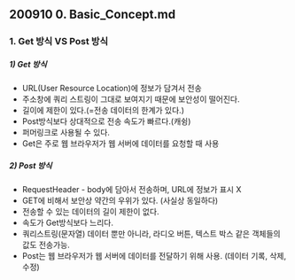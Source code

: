 ## 200910 0. Basic_Concept.md
### 1. Get 방식 VS Post 방식
##### 1) Get 방식
* URL(User Resource Location)에 정보가 담겨서 전송
* 주소창에 쿼리 스트링이 그대로 보여지기 때문에 보안성이 떨어진다.
* 길이에 제한이 있다.(=전송 데이터의 한계가 있다.)
* Post방식보다 상대적으로 전송 속도가 빠르다.(캐슁)
* 퍼머링크로 사용될 수 있다.
* Get은 주로 웹 브라우저가 웹 서버에 데이터를 요청할 때 사용

##### 2) Post 방식
* RequestHeader - body에 담아서 전송하며, URL에 정보가 표시 X
* GET에 비해서 보안상 약간의 우위가 있다. (사실상 동일하다)
* 전송할 수 있는 데이터의 길이 제한이 없다.
* 속도가 Get방식보다 느리다.
* 쿼리스트링(문자열) 데이터 뿐만 아니라, 라디오 버튼, 텍스트 박스 같은 객체들의 값도 전송가능.
* Post는 웹 브라우저가 웹 서버에 데이터를 전달하기 위해 사용. (데이터 기록, 삭제, 수정)

